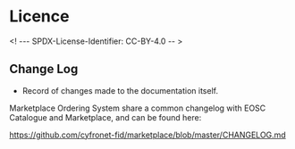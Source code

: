 # Licence

<! --- SPDX-License-Identifier: CC-BY-4.0  -- >

## Change Log

- Record of changes made to the documentation itself.

Marketplace Ordering System share a common changelog with EOSC Catalogue and Marketplace, and can be found here:

https://github.com/cyfronet-fid/marketplace/blob/master/CHANGELOG.md
